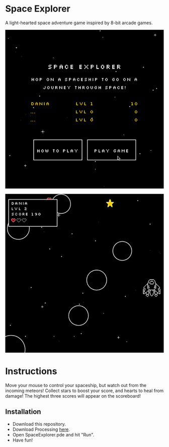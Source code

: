# Space Explorer
A light-hearted space adventure game inspired by 8-bit arcade games.

![alt text](demo/se1.gif)

![alt text](demo/se2.gif)

# Instructions
Move your mouse to control your spaceship, but watch out from the incoming meteors! Collect stars to boost your score, and  hearts to heal from damage! The highest three scores will appear on the scoreboard!

## Installation
- Download this repository.
- Download Processing [here](https://processing.org/download/). 
- Open SpaceExplorer.pde and hit "Run".
- Have fun!
